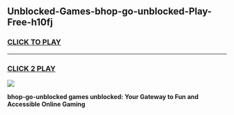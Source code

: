 
## Unblocked-Games-bhop-go-unblocked-Play-Free-h10fj
<h3>
<a href="https://premium76.site?title=bhop-go-unblocked&ref=18A1">CLICK TO PLAY</a></h3>
<hr>

<h3>
<a href="https://premium76.site?title=bhop-go-unblocked&ref=18A1">CLICK 2 PLAY</a>
  
</h3>

<a href="https://premium76.site?title=bhop-go-unblocked&ref=18A1"><img src="https://clearcache.store/games.png"></a>


**bhop-go-unblocked games unblocked: Your Gateway to Fun and Accessible Online Gaming**
